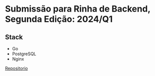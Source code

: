 # Submissão para Rinha de Backend, Segunda Edição: 2024/Q1

## Stack
- Go
- PostgreSQL
- Nginx

[Repositorio](https://github.com/breno5g/rinha-backend-2024-q1)
